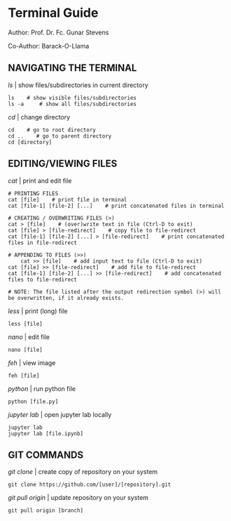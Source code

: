 # Terminal Guide
Author: Prof. Dr. Fc. Gunar Stevens

Co-Author: Barack-O-Llama

## NAVIGATING THE TERMINAL

_ls_ | show files/subdirectories in current directory

	ls    # show visible files/subdirectories
	ls -a     # show all files/subdirectories

_cd_ | change directory

	cd    # go to root directory
	cd ..    # go to parent directory
	cd [directory]

## EDITING/VIEWING FILES

_cat_ | print and edit file

 	# PRINTING FILES
	cat [file]    # print file in terminal
 	cat [file-1] [file-2] [...]    # print concatenated files in terminal

 	# CREATING / OVERWRITING FILES (>)
	cat > [file]    # (over)write text in file (Ctrl-D to exit)
 	cat [file] > [file-redirect]    # copy file to file-redirect
  	cat [file-1] [file-2] [...] > [file-redirect]    # print concatenated files in file-redirect

   	# APPENDING TO FILES (>>)
    	cat >> [file]    # add input text to file (Ctrl-D to exit)
	cat [file] >> [file-redirect]    # add file to file-redirect
	cat [file-1] [file-2] [...] >> [file-redirect]    # add concatenated files to file-redirect

   	# NOTE: The file listed after the output redirection symbol (>) will be overwritten, if it already exists.

_less_ | print (long) file

	less [file]

_nano_ | edit file

	nano [file]

_feh_ | view image

	feh [file]

_python_ | run python file

	python [file.py]

_jupyter lab_ | open jupyter lab locally

	jupyter lab
 	jupyter lab [file.ipynb]

## GIT COMMANDS

_git clone_ | create copy of repository on your system

	git clone https://github.com/[user]/[repository].git

_git pull origin_ | update repository on your system

	git pull origin [branch]
